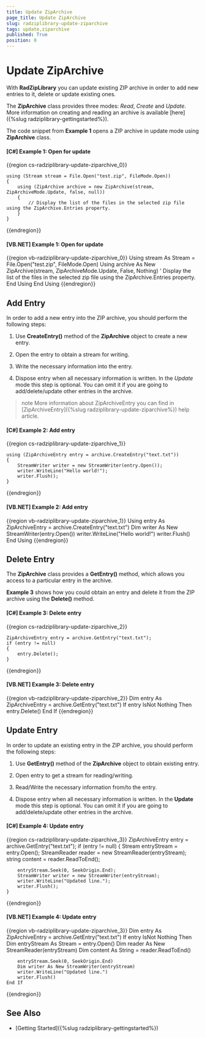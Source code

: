 ```yaml
---
title: Update ZipArchive
page_title: Update ZipArchive
slug: radziplibrary-update-ziparchive
tags: update,ziparchive
published: True
position: 0
---
```


# Update ZipArchive



With __RadZipLibrary__ you can update existing ZIP archive in order to add new entries to it, delete or update existing ones.
      

The __ZipArchive__ class provides three modes: *Read*, *Create* and *Update*. More information on creating and reading an archive is available [here]({%slug radziplibrary-gettingstarted%}).
      

The code snippet from __Example 1__ opens a ZIP archive in update mode using __ZipArchive__ class.
      

#### __[C#] Example 1: Open for update__

{{region cs-radziplibrary-update-ziparchive_0}}
	            
	using (Stream stream = File.Open("test.zip", FileMode.Open))
	{
	    using (ZipArchive archive = new ZipArchive(stream, ZipArchiveMode.Update, false, null))
	    {
	        // Display the list of the files in the selected zip file using the ZipArchive.Entries property.
	    }
	}
{{endregion}}



#### __[VB.NET] Example 1: Open for update__

{{region vb-radziplibrary-update-ziparchive_0}}
	Using stream As Stream = File.Open("test.zip", FileMode.Open)
	    Using archive As New ZipArchive(stream, ZipArchiveMode.Update, False, Nothing)
	        ' Display the list of the files in the selected zip file using the ZipArchive.Entries property.
	    End Using
	End Using
{{endregion}}



## Add Entry

In order to add a new entry into the ZIP archive, you should perform the following steps:
        

1. Use __CreateEntry()__ method of the __ZipArchive__ object to create a new entry.
            

1. Open the entry to obtain a stream for writing.
            

1. Write the necessary information into the entry.
            

1. Dispose entry when all necessary information is written. In the *Update* mode this step is optional. You can omit it if you are going to add/delete/update other entries in the archive.

>note More information about ZipArchiveEntry you can find in [ZipArchiveEntry]({%slug radziplibrary-update-ziparchive%}) help article. 
            

#### __[C#] Example 2: Add entry__

{{region cs-radziplibrary-update-ziparchive_1}}
	    
	using (ZipArchiveEntry entry = archive.CreateEntry("text.txt"))
	{
	    StreamWriter writer = new StreamWriter(entry.Open());
	    writer.WriteLine("Hello world!");
	    writer.Flush();
	}
{{endregion}}



#### __[VB.NET] Example 2: Add entry__

{{region vb-radziplibrary-update-ziparchive_1}}
	Using entry As ZipArchiveEntry = archive.CreateEntry("text.txt")
	    Dim writer As New StreamWriter(entry.Open())
	    writer.WriteLine("Hello world!")
	    writer.Flush()
	End Using
{{endregion}}



## Delete Entry

The __ZipArchive__ class provides a __GetEntry()__ method, which allows you access to a particular entry in the archive.
        

__Example 3__ shows how you could obtain an entry and delete it from the ZIP archive using the __Delete()__ method.
        

#### __[C#] Example 3: Delete entry__

{{region cs-radziplibrary-update-ziparchive_2}}
	            
	ZipArchiveEntry entry = archive.GetEntry("text.txt");
	if (entry != null)
	{
	    entry.Delete();
	}
{{endregion}}



#### __[VB.NET] Example 3: Delete entry__

{{region vb-radziplibrary-update-ziparchive_2}}
	Dim entry As ZipArchiveEntry = archive.GetEntry("text.txt")
	If entry IsNot Nothing Then
	    entry.Delete()
	End If
{{endregion}}


## Update Entry

In order to update an existing entry in the ZIP archive, you should perform the following steps:
        

1. Use __GetEntry()__ method of the __ZipArchive__ object to obtain existing entry.
            

1. Open entry to get a stream for reading/writing.
            

1. Read/Write the necessary information from/to the entry.
            

1. Dispose entry when all necessary information is written. In the __Update__ mode this step is optional. You can omit it if you are going to add/delete/update other entries in the archive.
            

#### __[C#] Example 4: Update entry__
	
{{region cs-radziplibrary-update-ziparchive_3}}
	ZipArchiveEntry entry = archive.GetEntry("text.txt");
	if (entry != null)
	{
	    Stream entryStream = entry.Open();
	    StreamReader reader = new StreamReader(entryStream);
	    string content = reader.ReadToEnd();
	        
	    entryStream.Seek(0, SeekOrigin.End);
	    StreamWriter writer = new StreamWriter(entryStream);
	    writer.WriteLine("Updated line.");
	    writer.Flush();
	}
{{endregion}}



#### __[VB.NET] Example 4: Update entry__

{{region vb-radziplibrary-update-ziparchive_3}}
	Dim entry As ZipArchiveEntry = archive.GetEntry("text.txt")
	If entry IsNot Nothing Then
	    Dim entryStream As Stream = entry.Open()
	    Dim reader As New StreamReader(entryStream)
	    Dim content As String = reader.ReadToEnd()
	
	    entryStream.Seek(0, SeekOrigin.End)
	    Dim writer As New StreamWriter(entryStream)
	    writer.WriteLine("Updated line.")
	    writer.Flush()
	End If
{{endregion}}



## See Also

 * [Getting Started]({%slug radziplibrary-gettingstarted%})
